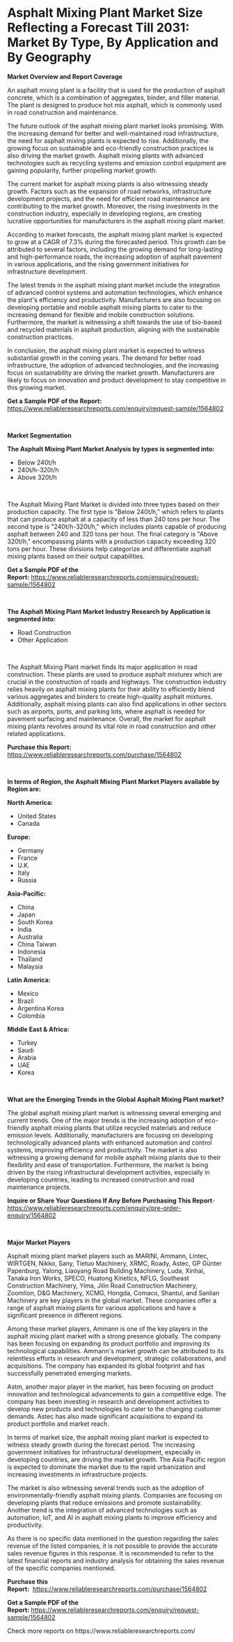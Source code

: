 <p><h1>Asphalt Mixing Plant Market Size Reflecting a Forecast Till 2031: Market By Type, By Application and By Geography</h1></p><p><strong>Market Overview and Report Coverage</strong></p>
<p><p>An asphalt mixing plant is a facility that is used for the production of asphalt concrete, which is a combination of aggregates, binder, and filler material. The plant is designed to produce hot mix asphalt, which is commonly used in road construction and maintenance.</p><p>The future outlook of the asphalt mixing plant market looks promising. With the increasing demand for better and well-maintained road infrastructure, the need for asphalt mixing plants is expected to rise. Additionally, the growing focus on sustainable and eco-friendly construction practices is also driving the market growth. Asphalt mixing plants with advanced technologies such as recycling systems and emission control equipment are gaining popularity, further propelling market growth.</p><p>The current market for asphalt mixing plants is also witnessing steady growth. Factors such as the expansion of road networks, infrastructure development projects, and the need for efficient road maintenance are contributing to the market growth. Moreover, the rising investments in the construction industry, especially in developing regions, are creating lucrative opportunities for manufacturers in the asphalt mixing plant market.</p><p>According to market forecasts, the asphalt mixing plant market is expected to grow at a CAGR of 7.3% during the forecasted period. This growth can be attributed to several factors, including the growing demand for long-lasting and high-performance roads, the increasing adoption of asphalt pavement in various applications, and the rising government initiatives for infrastructure development.</p><p>The latest trends in the asphalt mixing plant market include the integration of advanced control systems and automation technologies, which enhance the plant's efficiency and productivity. Manufacturers are also focusing on developing portable and mobile asphalt mixing plants to cater to the increasing demand for flexible and mobile construction solutions. Furthermore, the market is witnessing a shift towards the use of bio-based and recycled materials in asphalt production, aligning with the sustainable construction practices.</p><p>In conclusion, the asphalt mixing plant market is expected to witness substantial growth in the coming years. The demand for better road infrastructure, the adoption of advanced technologies, and the increasing focus on sustainability are driving the market growth. Manufacturers are likely to focus on innovation and product development to stay competitive in this growing market.</p></p>
<p><strong>Get a Sample PDF of the Report:</strong> <a href="https://www.reliableresearchreports.com/enquiry/request-sample/1564802">https://www.reliableresearchreports.com/enquiry/request-sample/1564802</a></p>
<p>&nbsp;</p>
<p><strong>Market Segmentation</strong></p>
<p><strong>The Asphalt Mixing Plant Market Analysis by types is segmented into:</strong></p>
<p><ul><li>Below 240t/h</li><li>240t/h-320t/h</li><li>Above 320t/h</li></ul></p>
<p>&nbsp;</p>
<p><p>The Asphalt Mixing Plant Market is divided into three types based on their production capacity. The first type is "Below 240t/h," which refers to plants that can produce asphalt at a capacity of less than 240 tons per hour. The second type is "240t/h-320t/h," which includes plants capable of producing asphalt between 240 and 320 tons per hour. The final category is "Above 320t/h," encompassing plants with a production capacity exceeding 320 tons per hour. These divisions help categorize and differentiate asphalt mixing plants based on their output capabilities.</p></p>
<p><strong>Get a Sample PDF of the Report:</strong>&nbsp;<a href="https://www.reliableresearchreports.com/enquiry/request-sample/1564802">https://www.reliableresearchreports.com/enquiry/request-sample/1564802</a></p>
<p>&nbsp;</p>
<p><strong>The Asphalt Mixing Plant Market Industry Research by Application is segmented into:</strong></p>
<p><ul><li>Road Construction</li><li>Other Application</li></ul></p>
<p>&nbsp;</p>
<p><p>The Asphalt Mixing Plant market finds its major application in road construction. These plants are used to produce asphalt mixtures which are crucial in the construction of roads and highways. The construction industry relies heavily on asphalt mixing plants for their ability to efficiently blend various aggregates and binders to create high-quality asphalt mixtures. Additionally, asphalt mixing plants can also find applications in other sectors such as airports, ports, and parking lots, where asphalt is needed for pavement surfacing and maintenance. Overall, the market for asphalt mixing plants revolves around its vital role in road construction and other related applications.</p></p>
<p><strong>Purchase this Report:</strong>&nbsp; <a href="https://www.reliableresearchreports.com/purchase/1564802">https://www.reliableresearchreports.com/purchase/1564802</a></p>
<p>&nbsp;</p>
<p><strong>In terms of Region, the Asphalt Mixing Plant Market Players available by Region are:</strong></p>
<p>
    <p> <strong> North America: </strong>
        <ul>
            <li>United States</li>
            <li>Canada</li>
        </ul>
        </p> 
    <p> <strong> Europe: </strong>
        <ul>
            <li>Germany</li>
            <li>France</li>
            <li>U.K.</li>
            <li>Italy</li>
            <li>Russia</li>
        </ul>
        </p> 
    <p> <strong> Asia-Pacific: </strong>
        <ul>
            <li>China</li>
            <li>Japan</li>
            <li>South Korea</li>
            <li>India</li>
            <li>Australia</li>
            <li>China Taiwan</li>
            <li>Indonesia</li>
            <li>Thailand</li>
            <li>Malaysia</li>
        </ul>
        </p> 
    <p> <strong> Latin America: </strong>
        <ul>
            <li>Mexico</li>
            <li>Brazil</li>
            <li>Argentina Korea</li>
            <li>Colombia</li>
        </ul>
        </p> 
    <p> <strong> Middle East & Africa: </strong>
        <ul>
            <li>Turkey</li>
            <li>Saudi</li>
            <li>Arabia</li>
            <li>UAE</li>
            <li>Korea</li>
        </ul>
    </p>
    </p>
<p>&nbsp;</p>
<p><strong>What are the Emerging Trends in the Global Asphalt Mixing Plant market?</strong></p>
<p><p>The global asphalt mixing plant market is witnessing several emerging and current trends. One of the major trends is the increasing adoption of eco-friendly asphalt mixing plants that utilize recycled materials and reduce emission levels. Additionally, manufacturers are focusing on developing technologically advanced plants with enhanced automation and control systems, improving efficiency and productivity. The market is also witnessing a growing demand for mobile asphalt mixing plants due to their flexibility and ease of transportation. Furthermore, the market is being driven by the rising infrastructural development activities, especially in developing countries, leading to increased construction and road maintenance projects.</p></p>
<p><strong>Inquire or Share Your Questions If Any Before Purchasing This Report</strong>- <a href="https://www.reliableresearchreports.com/enquiry/pre-order-enquiry/1564802">https://www.reliableresearchreports.com/enquiry/pre-order-enquiry/1564802</a></p>
<p>&nbsp;</p>
<p><strong>Major Market Players</strong></p>
<p><p>Asphalt mixing plant market players such as MARINI, Ammann, Lintec, WIRTGEN, Nikko, Sany, Tietuo Machinery, XRMC, Roady, Astec, GP Günter Papenburg, Yalong, Liaoyang Road Building Machinery, Luda, Xinhai, Tanaka Iron Works, SPECO, Huatong Kinetics, NFLG, Southeast Construction Machinery, Yima, Jilin Road Construction Machinery, Zoomlion, D&G Machinery, XCMG, Hongda, Comaco, Shantui, and Sanlian Machinery are key players in the global market. These companies offer a range of asphalt mixing plants for various applications and have a significant presence in different regions.</p><p>Among these market players, Ammann is one of the key players in the asphalt mixing plant market with a strong presence globally. The company has been focusing on expanding its product portfolio and improving its technological capabilities. Ammann's market growth can be attributed to its relentless efforts in research and development, strategic collaborations, and acquisitions. The company has expanded its global footprint and has successfully penetrated emerging markets. </p><p>Astm, another major player in the market, has been focusing on product innovation and technological advancements to gain a competitive edge. The company has been investing in research and development activities to develop new products and technologies to cater to the changing customer demands. Astec has also made significant acquisitions to expand its product portfolio and market reach.</p><p>In terms of market size, the asphalt mixing plant market is expected to witness steady growth during the forecast period. The increasing government initiatives for infrastructural development, especially in developing countries, are driving the market growth. The Asia Pacific region is expected to dominate the market due to the rapid urbanization and increasing investments in infrastructure projects.</p><p>The market is also witnessing several trends such as the adoption of environmentally-friendly asphalt mixing plants. Companies are focusing on developing plants that reduce emissions and promote sustainability. Another trend is the integration of advanced technologies such as automation, IoT, and AI in asphalt mixing plants to improve efficiency and productivity.</p><p>As there is no specific data mentioned in the question regarding the sales revenue of the listed companies, it is not possible to provide the accurate sales revenue figures in this response. It is recommended to refer to the latest financial reports and industry analysis for obtaining the sales revenue of the specific companies mentioned.</p></p>
<p><strong>Purchase this Report:</strong>&nbsp;&nbsp;<a href="https://www.reliableresearchreports.com/purchase/1564802">https://www.reliableresearchreports.com/purchase/1564802</a></p>
<p></p>
<p><strong>Get a Sample PDF of the Report:</strong>&nbsp;<a href="https://www.reliableresearchreports.com/enquiry/request-sample/1564802">https://www.reliableresearchreports.com/enquiry/request-sample/1564802</a></p>
<p>Check more reports on https://www.reliableresearchreports.com/</p>